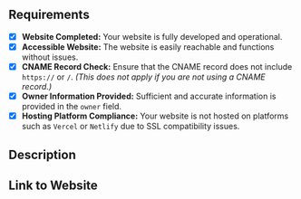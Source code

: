 ## Requirements
- [x] **Website Completed:** Your website is fully developed and operational.
- [x] **Accessible Website:** The website is easily reachable and functions without issues.
- [x] **CNAME Record Check:** Ensure that the CNAME record does not include `https://` or `/`. *(This does not apply if you are not using a CNAME record.)*
- [x] **Owner Information Provided:** Sufficient and accurate information is provided in the `owner` field.
- [x] **Hosting Platform Compliance:** Your website is not hosted on platforms such as `Vercel` or `Netlify` due to SSL compatibility issues.

## Description
<!-- Please provide a description below of what you will be using the domain for. -->


## Link to Website
<!-- Please provide a link to your website below. -->

